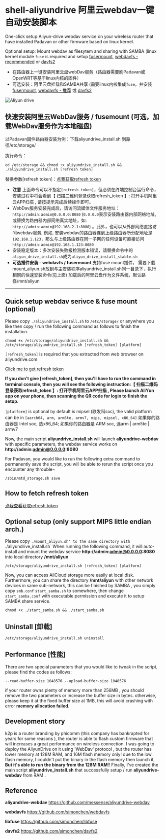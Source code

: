 # shell-aliyundrive 阿里云webdav一键自动安装脚本
One-click setup Aliyun-drive webdav service on your wireless router that have installed Padavan or other firmware based on linux kernel.

Optional setup: Mount webdav as filesytem and sharing with SAMBA (linux kernel module `fuse` is required and setup [fusermount](https://github.com/simonchen/libfuse), [webdavfs - recommended](https://github.com/simonchen/webdavfs) or [davfs2](https://github.com/simonchen/davfs2)

* 在路由器上一键安装阿里云盘webDav服务（路由器需要刷Padavan或OpenWRT等基于linux内核的固件）
* 可选安装：阿里云盘挂载和SAMBA共享 (需要linux内核集成`fuse`，并安装[fusermount](https://github.com/simonchen/libfuse), [webdavfs - 推荐](https://github.com/simonchen/webdavfs) 或 [davfs2](https://github.com/simonchen/davfs2)

![Aliyun drive](webdav.png)

## 快速安装阿里云WebDav服务 / fusemount (可选，加载WebDav服务作为本地磁盘)

以Padavan固件路由器安装为例：下载aliyundrive_install.sh 到路径/etc/storage/

执行命令：
```
cd /etc/storage && chmod +x aliyundrive_install.sh && ./aliyundrive_install.sh [refresh token]
```

替换参数[refresh token]：[点我获取refresh token](https://github.com/messense/aliyundrive-webdav#%E8%8E%B7%E5%8F%96-refresh-token)

* **注意** 上面命令可以不指定`[refresh_token]`，但必须在终端控制台运行命令，安装过程中将会看到【 扫描二维码登录获取refresh_token 】: 打开手机阿里云APP扫描 , 请按提示完成后续操作即可。
* WebDav服务安装完成后，请访问流媒体文件服务地址：`http://admin:admin@0.0.0.0:8080` (`0.0.0.0`表示安装路由器内部网络地址，或替换为路由器内部网络真实地址，如: `http://admin:admin@192.168.2.1:8080`) 。此外，也可以从外部网络直接访问webdav服务, 例如, 安装webdav的路由器连到上级路由器所分配地址是`192.168.1.123`，那么与上级路由器在同一子网的任何设备可直接访问`http://admin:admin@192.168.1.123:8080`
* 安装稳定版本：多次安装失败报检测版本错误，请替换命令中的`aliyun_drive_install.sh`成为`aliyun_drive_install_stable.sh`
* **可选插件安装 - webdavfs / fusermount**
支持fuse mount插件，
需要下载mount_aliyun.sh放到与主安装程序aliyundrive_install.sh同一目录下，执行相同的快速安装命令(见上面)
加载后的阿里云盘作为文件系统，默认路径/mnt/aliyun

<hr />

## Quick setup webdav serivce & fuse mount (optional)

Please copy `./aliyundrive_install.sh` to `/etc/storage/` or anywhere you like
then copy / run the following command as follows to finish the installation.
```
chmod +x /etc/storage/aliyundrive_install.sh &&
/etc/storage/aliyundrive_install.sh [refresh_token] [platform]
```
`[refresh_token]` is required that you extracted from web browser on aliyundrive.com

[Click me to get refresh token](https://github.com/messense/aliyundrive-webdav#%E8%8E%B7%E5%8F%96-refresh-token)

**If you don't give [refresh_token], then you'll have to run the command in terminal console, then you will see the following instruction:【 扫描二维码登录获取refresh_token 】: 打开手机阿里云APP扫描 , Please launch AliYun app on your phone, then scanning the QR code for login to finish the setup.**

`[platform]` is optional by default is mipsel (联发科soc), the valid platform can be in `[aarch64, arm, arm5te, armv7, mips, mipsel, x86_64]`
如果你的路由器是 Intel soc, 选x86_64; 如果你的路由器是 ARM soc, 选arm | arm5te | armv7

Now, the main script **aliyundrive_install.sh** will launch **aliyundrive-webdav** with specific parameters,
the webdav service works on **http://admin:admin@0.0.0.0:8080**

For Padavan, you would like to run the following extra command to permanently save the script, 
you will be able to rerun the script once you encounter any throuble~
```
/sbin/mtd_storage.sh save
```

## How to fetch refresh token
[点我查看获取refresh token](https://github.com/messense/aliyundrive-webdav#%E8%8E%B7%E5%8F%96-refresh_token)

## Optional setup (only support MIPS little endian arch.)
Please copy `./mount_aliyun.sh' to the same directory with `./aliyundrive_install.sh`
When running the following command, it will auto-install and mount the webdav service **http://admin:admin@0.0.0.0:8080** into local directory **/mnt/aliyun**
```
/etc/storage/aliyundrive_install.sh [refresh_token] [platform]
```
Now, you can access AliCloud storage more easily at local disk.
Furthermore, you can share the directory **/mnt/aliyun** with other network devices in same sub-network,
this can be finished by SAMBA , you simply copy `smb.conf` `start_samba.sh` to somewhere,
then change `start_samba.conf` with executable permission and execute it to setup SAMBA share service.
```
chmod +x ./start_samba.sh && ./start_samba.sh
```

## Uninstall [卸载]
```
/etc/storage/aliyundrive_install.sh uninstall
```

## Performance [性能]
There are two special parameters that you would like to tweak in the script, please find the codes as follows:
```
--read-buffer-size 1048576 --upload-buffer-size 1048576
```
if your router owns plenty of memory more than 256MB , you should remove the two parameters or increase the buffer size in bytes.
otherwise, please keep it at the fixed buffer size at 1MB, this will avoid crashing with error **memory allocation failed**.

## Development story
k2p is a router branding by phicomm (this company has bankrapted for years for some reasons ), 
the router is able to flash custom firmware that will increases a great performance on wireless connection.
I was going to deploy the AliyunDrive on it using 'WebDav' protocol , but the router has lower memory at 128M RAM, and 16M flash memory only!
due to the low flash memory, I couldn't put the binary in the flash memory then launch it, **But it's able to run the binary from the 128M RAM**!!
Finally, I've created the main script **aliyundrive_install.sh** that successfully setup / run **aliyundrive-webdav** from RAM .

## Reference
**aliyundrive-webdav**
https://github.com/messense/aliyundrive-webdav

**webdavfs**
https://github.com/simonchen/webdavfs

**libfuse**
https://github.com/simonchen/libfuse

**davfs2**
https://github.com/simonchen/davfs2
